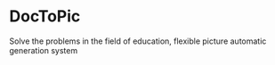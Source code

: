 # DocToPic
 Solve the problems in the field of education, flexible picture automatic generation system
